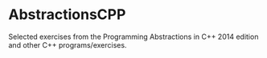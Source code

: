 # AbstractionsCPP

Selected exercises from the Programming Abstractions in C++ 2014 edition and other C++ programs/exercises.
